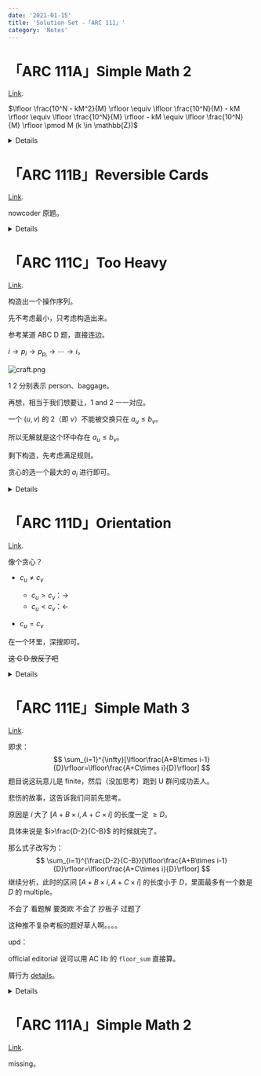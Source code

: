 ```yaml
---
date: '2021-01-15'
title: 'Solution Set -「ARC 111」'
category: 'Notes'
---
```


# 「ARC 111A」Simple Math 2

[Link](https://atcoder.jp/contests/arc111/tasks/arc111_a?lang=en).

$\lfloor \frac{10^N - kM^2}{M} \rfloor \equiv \lfloor \frac{10^N}{M} - kM \rfloor \equiv \lfloor \frac{10^N}{M} \rfloor - kM \equiv \lfloor \frac{10^N}{M} \rfloor \pmod M (k \in \mathbb{Z})$

<details>

```cpp
#include <iostream>

using i64 = long long;

int cpow ( int bas, i64 idx, const int p ) {
	int res = 1;
	while ( idx ) {
		if ( idx & 1 )	res = ( i64 )res * bas % p;
		bas = ( i64 )bas * bas % p, idx >>= 1;
	}
	return res;
}

int main () {
	std::ios::sync_with_stdio ( 0 ); std::cin.tie ( 0 ); std::cout.tie ( 0 );
	i64 n; int m; std::cin >> n >> m;
	std::cout << ( cpow ( 10, n, m * m ) / m ) % m << '\n';
	return 0;
}
```

</details>

# 「ARC 111B」Reversible Cards

[Link](https://atcoder.jp/contests/arc111/tasks/arc111_b?lang=en).

nowcoder 原题。

<details>

```cpp
#include<cstdio>
int n,cab[400010],fa[400010],a,b,ans;
int findset(int x)
{
	if(fa[x])	return fa[x]=findset(fa[x]);
	else	return x;
}
int main()
{
	scanf("%d",&n);
	for(int i=1;i<=n;++i)
	{
		scanf("%d%d",&a,&b);
		a=findset(a);
		b=findset(b);
		if((a^b)&&(!cab[a]||!cab[b]))
		{
			fa[a]=b;
			cab[b]|=cab[a];
			ans++;
		}
		else if(!cab[a])
		{
			cab[a]=1;
			ans++;
		}
	}
	printf("%d\n",ans);
	return 0;
}
```

</details>

# 「ARC 111C」Too Heavy

[Link](https://atcoder.jp/contests/arc111/tasks/arc111_c?lang=en).

构造出一个操作序列。

先不考虑最小，只考虑构造出来。

参考某道 ABC D 题，直接连边。

$i\rightarrow p_{i}\rightarrow p_{p_{i}}\rightarrow\cdots\rightarrow i$。

![craft.png](http://61.186.173.89:2019/2021/01/13/93b01537c1307.png)

$1\ 2$ 分别表示 person、baggage。

再想，相当于我们想要让，$1$ and $2$ 一一对应。

一个 $(u,v)$ 的 $2$（即 $v$）不能被交换只在 $a_{u}\le b_{v}$。

所以无解就是这个环中存在 $a_{u}\le b_{v}$。

剩下构造，先考虑满足规则。

贪心的选一个最大的 $a_{i}$ 进行即可。

<details>

```cpp
#include<queue>
#include<cstdio>
#include<algorithm>
using namespace std;
vector<pair<int,int> > ans;
int n,a[200010],b[200010],p[200010],rev[200010],vis[200010];
int main()
{
	scanf("%d",&n);
	for(int i=1;i<=n;++i)	scanf("%d",&a[i]);
	for(int i=1;i<=n;++i)	scanf("%d",&b[i]);
	for(int i=1;i<=n;++i)
	{
		scanf("%d",&p[i]);
		rev[p[i]]=i;
	}
	vector<int> per;
	for(int i=1;i<=n;++i)
	{
		if(p[i]^i)
		{
			if(a[rev[i]]<=b[i])
			{
				printf("-1\n");
				return 0;
			}
			if(!vis[i])
			{
				vis[i]=1;
				per.clear();
				per.push_back(i);
				for(int j=p[i];j^i;j=p[j])
				{
					if(a[rev[j]]<=b[j])
					{
						printf("-1\n");
						return 0;
					}
					vis[j]=1;
					per.push_back(j);
				}
				int pos=0,val=0;
				for(int j=0;j<per.size();++j)
				{
					if(a[per[pos]]<=a[per[j]])
					{
						pos=j;
						val=per[j];
					}
				}
				for(int j=pos+1;j<per.size();++j)	ans.push_back(make_pair(val,per[j]));
				for(int j=0;j<pos;++j)	ans.push_back(make_pair(val,per[j]));
			}
		}
	}
	printf("%d\n",ans.size());
	for(int i=0;i<ans.size();++i)	printf("%d %d\n",ans[i].first,ans[i].second);
	return 0;
}
```

</details>

# 「ARC 111D」Orientation

[Link](https://atcoder.jp/contests/arc111/tasks/arc111_d?lang=en).

像个贪心？

- $c_{u}\neq c_{v}$

  - $c_{u}>c_{v}$：$\rightarrow$
  - $c_{u}<c_{v}$：$\leftarrow$
- $c_{u}=c_{v}$

在一个环里，深搜即可。

~~这 C D 放反了吧~~

<details>

```cpp
#include<queue>
#include<cstdio>
#include<string>
#include<algorithm>
using namespace std;
vector<pair<int,int> > e[110];
vector<string> ans;
int n,m,c[110],eve[110][110],vis[110];
void dfs(int x)
{
	vis[x]=1;
	for(int i=1;i<=n;++i)
	{
		if(eve[x][i])
		{
			eve[i][x]=0;
			if(!vis[i])	dfs(i);
		}
	}
}
int main()
{
	scanf("%d%d",&n,&m);
	for(int i=1;i<=m;++i)
	{
		int u,v;
		scanf("%d%d",&u,&v);
		e[u].push_back(make_pair(v,i));
	}
	for(int i=1;i<=n;++i)	scanf("%d",&c[i]);
	ans.resize(m);
	for(int i=1;i<=n;++i)
	{
		for(int j=0;j<e[i].size();++j)
		{
			int y=e[i][j].first,id=e[i][j].second-1;
			if(c[i]>c[y])	ans[id]="->";
			else if(c[i]<c[y])	ans[id]="<-";
			else	eve[i][y]=eve[y][i]=1;
		}
	}
	for(int i=1;i<=n;++i)
	{
		for(int j=0;j<e[i].size();++j)
		{
			int y=e[i][j].first,id=e[i][j].second-1;
			dfs(i);
			if(eve[i][y])	ans[id]="->";
			else if(eve[y][i])	ans[id]="<-";
		}
	}
	for(int i=0;i<ans.size();++i)	printf("%s\n",ans[i].c_str());
	return 0;
}
```

</details>

# 「ARC 111E」Simple Math 3

[Link](https://atcoder.jp/contests/arc111/tasks/arc111_e?lang=en).

即求：
$$
\sum_{i=1}^{\infty}[\lfloor\frac{A+B\times i-1}{D}\rfloor=\lfloor\frac{A+C\times i}{D}\rfloor]
$$
题目说这玩意儿是 finite，然后（没加思考）跑到 U 群问成功丢人。

悲伤的故事，这告诉我们问前先思考。

原因是 $i$ 大了 $[A+B\times i,A+C\times i]$ 的长度一定 $\ge D$。

具体来说是 $i>\frac{D-2}{C-B}$ 的时候就完了。

那么式子改写为：
$$
\sum_{i=1}^{\frac{D-2}{C-B}}[\lfloor\frac{A+B\times i-1}{D}\rfloor=\lfloor\frac{A+C\times i}{D}\rfloor]
$$
继续分析，此时的区间 $[A+B\times i,A+C\times i]$ 的长度小于 $D$，里面最多有一个数是 $D$ 的 multiple。

不会了 看题解 要类欧 不会了 抄板子 过题了

这种推不复杂考板的题好草人啊。。。。

upd：

official editorial 说可以用 AC lib 的 `floor_sum` 直接算。

屑行为 [details](https://zhuanlan.zhihu.com/p/343777907)。

<details>

```cpp
#include<cstdio>
int T;
long long a,b,c,d;
long long dfs(long long a,long long b,long long c,long long n)
{
	if(a>=c||b>=c)	return dfs(a%c,b%c,c,n)+(a/c)*(n+1)*n/2+(b/c)*(n+1);
	else if(a==0)	return 0;
	else	return (a*n+b)/c*n-dfs(c,c-b-1,a,(a*n+b)/c-1);
}
int main()
{
	scanf("%d",&T);
	while(T--)
	{
		scanf("%lld%lld%lld%lld",&a,&b,&c,&d);
		printf("%lld\n",(d-2)/(c-b)-dfs(c,a,d,(d-2)/(c-b))+dfs(b,a-1,d,(d-2)/(c-b)));
	}
	return 0;
}
```

</details>

# 「ARC 111A」Simple Math 2

[Link](https://atcoder.jp/contests/arc111/tasks/arc111_a?lang=en).

missing。